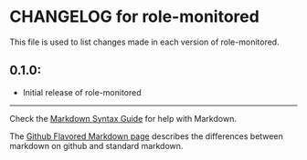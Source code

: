 # CHANGELOG for role-monitored

This file is used to list changes made in each version of role-monitored.

## 0.1.0:

* Initial release of role-monitored

- - -
Check the [Markdown Syntax Guide](http://daringfireball.net/projects/markdown/syntax) for help with Markdown.

The [Github Flavored Markdown page](http://github.github.com/github-flavored-markdown/) describes the differences between markdown on github and standard markdown.
